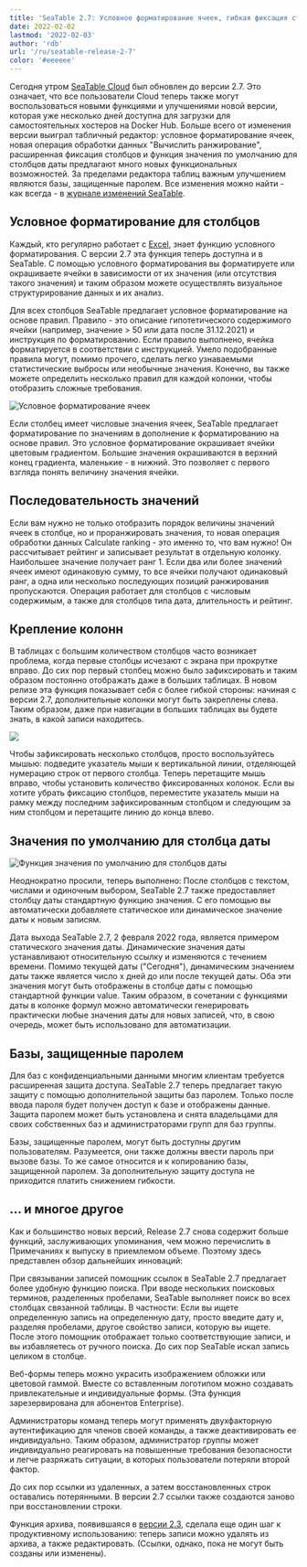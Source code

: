 ```yaml
---
title: 'SeaTable 2.7: Условное форматирование ячеек, гибкая фиксация столбцов и практическое значение даты по умолчанию - SeaTable'
date: 2022-02-02
lastmod: '2022-02-03'
author: 'rdb'
url: '/ru/seatable-release-2-7'
color: '#eeeeee'
---
```


Сегодня утром [SeaTable Cloud](https://cloud.seatable.io) был обновлен до версии 2.7. Это означает, что все пользователи Cloud теперь также могут воспользоваться новыми функциями и улучшениями новой версии, которая уже несколько дней доступна для загрузки для самостоятельных хостеров на Docker Hub. Больше всего от изменения версии выиграл табличный редактор: условное форматирование ячеек, новая операция обработки данных "Вычислить ранжирование", расширенная фиксация столбцов и функция значения по умолчанию для столбцов даты предлагают много новых функциональных возможностей. За пределами редактора таблиц важным улучшением являются базы, защищенные паролем. Все изменения можно найти - как всегда - в [журнале изменений SeaTable](https://seatable.io/ru/docs/changelog/version-2-7/).

## Условное форматирование для столбцов

Каждый, кто регулярно работает с [Excel](/ru/die-besten-excel-alternativen-im-vergleich/), знает функцию условного форматирования. С версии 2.7 эта функция теперь доступна и в SeaTable. С помощью условного форматирования вы форматируете или окрашиваете ячейки в зависимости от их значения (или отсутствия такого значения) и таким образом можете осуществлять визуальное структурирование данных и их анализ.

Для всех столбцов SeaTable предлагает условное форматирование на основе правил. Правило - это описание гипотетического содержимого ячейки (например, значение > 50 или дата после 31.12.2021) и инструкция по форматированию. Если правило выполнено, ячейка форматируется в соответствии с инструкцией. Умело подобранные правила могут, помимо прочего, сделать легко узнаваемыми статистические выбросы или необычные значения. Конечно, вы также можете определить несколько правил для каждой колонки, чтобы отобразить сложные требования.

![Условное форматирование ячеек](https://seatable.io/wp-content/uploads/2022/02/Conditional_cell_formatting2.png)

Если столбец имеет числовые значения ячеек, SeaTable предлагает форматирование по значениям в дополнение к форматированию на основе правил. Это условное форматирование окрашивает ячейки цветовым градиентом. Большие значения окрашиваются в верхний конец градиента, маленькие - в нижний. Это позволяет с первого взгляда понять величину значения ячейки.

## Последовательность значений

Если вам нужно не только отобразить порядок величины значений ячеек в столбце, но и проранжировать значения, то новая операция обработки данных Calculate ranking - это именно то, что вам нужно! Он рассчитывает рейтинг и записывает результат в отдельную колонку. Наибольшее значение получает ранг 1. Если два или более значений ячеек имеют одинаковую сумму, то все ячейки получают одинаковый ранг, а одна или несколько последующих позиций ранжирования пропускаются. Операция работает для столбцов с числовым содержимым, а также для столбцов типа дата, длительность и рейтинг.

## Крепление колонн

В таблицах с большим количеством столбцов часто возникает проблема, когда первые столбцы исчезают с экрана при прокрутке вправо. До сих пор первый столбец можно было зафиксировать и таким образом постоянно отображать даже в больших таблицах. В новом релизе эта функция показывает себя с более гибкой стороны: начиная с версии 2.7, дополнительные колонки могут быть закреплены слева. Таким образом, даже при навигации в больших таблицах вы будете знать, в какой записи находитесь.

![](https://seatable.io/wp-content/uploads/2022/02/Freeze-columns.png)

Чтобы зафиксировать несколько столбцов, просто воспользуйтесь мышью: подведите указатель мыши к вертикальной линии, отделяющей нумерацию строк от первого столбца. Теперь перетащите мышь вправо, чтобы установить количество фиксированных колонок. Если вы хотите убрать фиксацию столбцов, переместите указатель мыши на рамку между последним зафиксированным столбцом и следующим за ним столбцом и перетащите линию до конца влево.

## Значения по умолчанию для столбца даты

![Функция значения по умолчанию для столбцов даты](https://seatable.io/wp-content/uploads/2022/02/Default_value_date_column.png)

Неоднократно просили, теперь выполнено: После столбцов с текстом, числами и одиночным выбором, SeaTable 2.7 также предоставляет столбцу даты стандартную функцию значения. С его помощью вы автоматически добавляете статическое или динамическое значение даты к новым записям.

Дата выхода SeaTable 2.7, 2 февраля 2022 года, является примером статического значения даты. Динамические значения даты устанавливают относительную ссылку и изменяются с течением времени. Помимо текущей даты ("Сегодня"), динамическим значением даты также является число x дней до или после текущей даты. Оба эти значения могут быть отображены в столбце даты с помощью стандартной функции value. Таким образом, в сочетании с функциями даты в колонке формул можно автоматически генерировать практически любые значения даты для новых записей, что, в свою очередь, может быть использовано для автоматизации.

## Базы, защищенные паролем

Для баз с конфиденциальными данными многим клиентам требуется расширенная защита доступа. SeaTable 2.7 теперь предлагает такую защиту с помощью дополнительной защиты баз паролем. Только после ввода пароля будет получен доступ к базе и отображены данные. Защита паролем может быть установлена и снята владельцами для своих собственных баз и администраторами групп для баз группы.

Базы, защищенные паролем, могут быть доступны другим пользователям. Разумеется, они также должны ввести пароль при вызове базы. То же самое относится и к копированию базы, защищенной паролем. За дополнительную защиту доступа не приходится платить снижением гибкости.

## ... и многое другое

Как и большинство новых версий, Release 2.7 снова содержит больше функций, заслуживающих упоминания, чем можно перечислить в Примечаниях к выпуску в приемлемом объеме. Поэтому здесь представлен обзор дальнейших инноваций:

При связывании записей помощник ссылок в SeaTable 2.7 предлагает более удобную функцию поиска. При вводе нескольких поисковых терминов, разделенных пробелами, SeaTable выполняет поиск во всех столбцах связанной таблицы. В частности: Если вы ищете определенную запись на определенную дату, просто введите дату и, разделяя пробелами, другое свойство записи, которую вы ищете. После этого помощник отображает только соответствующие записи, и вы избавляетесь от ручного поиска. До сих пор SeaTable искал запись целиком в столбце.

Веб-формы теперь можно украсить изображением обложки или цветовой гаммой. Вместе со вставленным логотипом можно создавать привлекательные и индивидуальные формы. (Эта функция зарезервирована для абонентов Enterprise).

Администраторы команд теперь могут применять двухфакторную аутентификацию для членов своей команды, а также деактивировать ее индивидуально. Таким образом, администратор группы может индивидуально реагировать на повышенные требования безопасности и легче разряжать ситуации, в которых пользователи потеряли второй фактор.

До сих пор ссылки из удаленных, а затем восстановленных строк оставались потерянными. В версии 2.7 ссылки также создаются заново при восстановлении строки.

Функция архива, появившаяся в [версии 2.3](/ru/seatable-release-2-3), сделала еще один шаг к продуктивному использованию: теперь записи можно удалять из архива, а также редактировать. (Ссылки, однако, пока не могут быть созданы или изменены).
